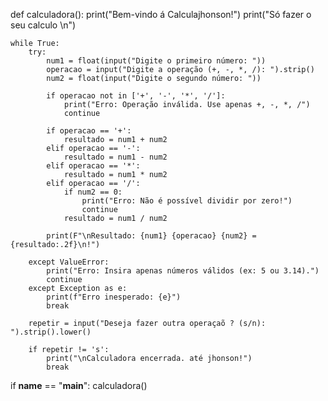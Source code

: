 def calculadora():
    print("Bem-vindo á Calculajhonson!")
    print("Só fazer o seu calculo \n")

    while True:
        try:
            num1 = float(input("Digite o primeiro número: "))
            operacao = input("Digite a operação (+, -, *, /): ").strip()
            num2 = float(input("Digite o segundo número: "))

            if operacao not in ['+', '-', '*', '/']:
                print("Erro: Operação inválida. Use apenas +, -, *, /")
                continue

            if operacao == '+':
                resultado = num1 + num2
            elif operacao == '-':
                resultado = num1 - num2
            elif operacao == '*':
                resultado = num1 * num2
            elif operacao == '/':
                if num2 == 0:
                    print("Erro: Não é possível dividir por zero!")
                    continue
                resultado = num1 / num2

            print(F"\nResultado: {num1} {operacao} {num2} = {resultado:.2f}\n!")

        except ValueError:
            print("Erro: Insira apenas números válidos (ex: 5 ou 3.14).")
            continue
        except Exception as e:
            print(f"Erro inesperado: {e}")
            break

        repetir = input("Deseja fazer outra operaçaõ ? (s/n): ").strip().lower()

        if repetir != 's':
            print("\nCalculadora encerrada. até jhonson!")
            break

if __name__ == "__main__":
    calculadora()
